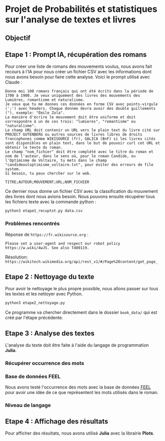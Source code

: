 # Projet de Probabilités et statistiques sur l'analyse de textes et livres

## Objectif

## Etape 1 : Prompt IA, récupération des romans
Pour créer une liste de romans des mouvements voulus, nous avons fait recours à l'IA pour nous créer un fichier CSV avec les informations dont nous avons besoin pour faire cette analyse. Voici le prompt utilisé avec Claude :

```
Donne moi 100 romans français qui ont été écrits dans la période de 1700 à 1900. Je veux uniquement des livres des mouvements des Lumières, romantisme et naturalisme.
Je veux que tu me donnes ces données en forme CSV avec points-virgule (';') avec headers. Chaque donnée devra avoir des double guillements ("), exemple: "Émile Zola". 
La manière d'écrire le mouvement doit être uniforme et doit correspondre à un de ces trois: "lumieres", "romantisme" ou "naturalisme".
Le champ URL doit contenir un URL vers le plain text du livre cité sur PROJECT GUTENBERG ou autres sources de livres libres de droits francophones comme WIKISOURCE (fr), GALICA (BnF) si les livres cités sont disponibles en plain text, dans le but de pouvoir curl cet URL et obtenir le texte du roman.
Le champ "nom_fichier" doit être complété avec le titre du roman et nom de l'auteur, dans le sens où, pour le roman Candide, ou l'Optimisme de Voltaire, tu mets dans le champ "candideouloptimisme_voltaire.txt", pour éviter des erreurs de file system.
Si besoin, tu peux chercher sur le web.

TITRE;AUTEUR;MOUVEMENT;URL;NOM_FICHIER
```

Ce dernier nous donne un fichier CSV avec la classification du mouvement des livres dont nous avions besoin. Nous pouvons ensuite récupérer tous les fichiers texte avec la commande python :

```bash
python3 etape1_recuptxt.py data.csv
```

### Problèmes rencontrés
Réponse de `https://fr.wikisource.org` :
```
Please set a user-agent and respect our robot policy https://w.wiki/4wJS. See also T400119.
```
Résolution: `https://wikitech.wikimedia.org/api/rest_v1/#/Page%20content/get_page_`

## Etape 2 : Nettoyage du texte
Pour avoir le nettoyage le plus propre possible, nous allons passer sur tous les textes et les nettoyer avec Python.

```bash
python3 etape2_nettoyage.py
```

Ce programme va chercher directement dans le dossier `book_data/` qui est créé par l'étape précédente.

## Etape 3 : Analyse des textes
L'analyse du texte doit être faite à l'aide du langage de programmation **Julia**.

### Récupérer occurrence des mots

### Base de données FEEL
Nous avons testé l'occurrence des mots avec la base de données [FEEL](http://advanse.lirmm.fr/feel.php) pour avoir une idée de ce que représentent les mots utilisés dans le roman.

### Niveau de langage

### 

## Etape 4 : Affichage des résultats
Pour afficher des résultats, nous avons utilisé **Julia** avec la librairie **Plots**.